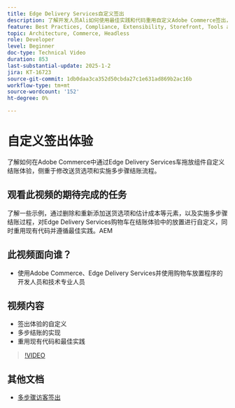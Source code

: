 ```yaml
---
title: Edge Delivery Services自定义签出
description: 了解开发人员Ali如何使用最佳实践和代码重用自定义Adobe Commerce签出，包括交付选项和多步骤签出。​AEM
feature: Best Practices, Compliance, Extensibility, Storefront, Tools and External Services
topic: Architecture, Commerce, Headless
role: Developer
level: Beginner
doc-type: Technical Video
duration: 853
last-substantial-update: 2025-1-2
jira: KT-16723
source-git-commit: 1db0daa3ca352d50cbda27c1e631ad869b2ac16b
workflow-type: tm+mt
source-wordcount: '152'
ht-degree: 0%

---
```


# 自定义签出体验

了解如何在Adobe Commerce中通过Edge Delivery Services车拖放组件自定义结账体验，侧重于修改送货选项和实施多步骤结账流程。

## 观看此视频的期待完成的任务

了解一些示例，通过删除和重新添加送货选项和估计成本等元素，以及实施多步骤结账过程，对Edge Delivery Services购物车在结账体验中的放置进行自定义，同时重用现有代码并遵循最佳实践。&#x200B;AEM

## 此视频面向谁？

* 使用Adobe Commerce、Edge Delivery Services并使用购物车放置程序的开发人员和技术专业人员

## 视频内容

* 签出体验的自定义&#x200B;
* 多步结账的实现&#x200B;
* 重用现有代码和最佳实践

>[!VIDEO](https://video.tv.adobe.com/v/3442650?learn=on)

## 其他文档

* [多步骤访客签出](https://experienceleague.adobe.com/developer/commerce/storefront/dropins/checkout/tutorials/multi-step/)
